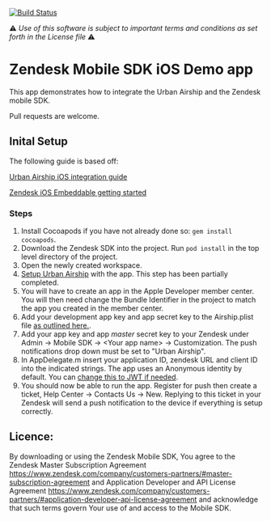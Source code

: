 [![Build Status](https://magnum.travis-ci.com/zendesk/zendesk_urbanairship_app_ios.svg?token=4SgfCQbpupbaXPJz3m51)](https://magnum.travis-ci.com/zendesk/zendesk_urbanairship_app_ios)

:warning: *Use of this software is subject to important terms and conditions as set forth in the License file* :warning:

# Zendesk Mobile SDK iOS Demo app
This app demonstrates how to integrate the Urban Airship and the Zendesk mobile SDK.

Pull requests are welcome.


## Inital Setup

The following guide is based off:

[Urban Airship iOS integration guide](http://docs.urbanairship.com/platform/ios.html)

[Zendesk iOS Embeddable getting started](https://developer.zendesk.com/embeddables/docs/ios/gettingstarted)

### Steps
1. Install Cocoapods if you have not already done so: `gem install cocoapods`.
2. Download the Zendesk SDK into the project. Run `pod install` in the top level directory of the project.
3. Open the newly created workspace.
4. [Setup Urban Airship](http://docs.urbanairship.com/platform/ios.html#apple-setup) with the app. This step has been partially completed.
  1. You will have to create an app in the Apple Developer member center. You will then need change the Bundle Identifier in the project to match the app you created in the member center.
  2. Add your development app key and app secret key to the Airship.plist file [as outlined here.](http://docs.urbanairship.com/platform/ios.html#create-airshipconfig-plist).
5. Add your app key and app *master* secret key to your Zendesk under Admin -> Mobile SDK -> \<Your app name> -> Customization. The push notifications drop down must be set to "Urban Airship".
6. In AppDelegate.m insert your application ID, zendesk URL and client ID into the indicated strings. The app uses an Anonymous identity by default. You can [change this to JWT if needed](https://developer.zendesk.com/embeddables/docs/ios/gettingstarted#authenticating-zendesk-users).
7.  You should now be able to run the app. Register for push then create a ticket, Help Center -> Contacts Us -> New. Replying to this ticket in your Zendesk will send a push notification to the device if everything is setup correctly.


## Licence:

By downloading or using the Zendesk Mobile SDK, You agree to the Zendesk Master
Subscription Agreement https://www.zendesk.com/company/customers-partners/#master-subscription-agreement and Application Developer and API License
Agreement https://www.zendesk.com/company/customers-partners/#application-developer-api-license-agreement and
acknowledge that such terms govern Your use of and access to the Mobile SDK.
